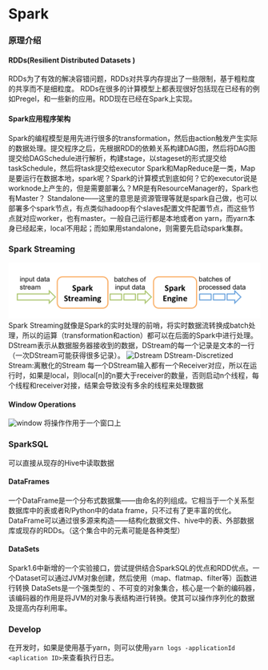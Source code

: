 # Spark
### 原理介绍
#### RDDs(Resilient Distributed Datasets )
RDDs为了有效的解决容错问题，RDDs对共享内存提出了一些限制，基于粗粒度的共享而不是细粒度。
RDDs在很多的计算模型上都表现很好包括现在已经有的例如Pregel，和一些新的应用。RDD现在已经在Spark上实现。


#### Spark应用程序架构
Spark的编程模型是用先进行很多的transformation，然后由action触发产生实际的数据处理。提交程序之后，先根据RDD的依赖关系构建DAG图，然后将DAG图提交给DAGSchedule进行解析，构建stage，以stageset的形式提交给taskSchedule，然后将task提交给executor
Spark和MapReduce是一类，Map是要运行在数据本地，spark呢？Spark的计算模式到底如何？它的executor说是worknode上产生的，但是需要部署么？MR是有ResourceManager的，Spark也有Master？
Standalone——这里的意思是资源管理等就是spark自己做，也可以部署多个spark节点，有点类似hadoop有个slaves配置文件配置节点，而这些节点就对应worker，也有master。一般自己运行都是本地或者on yarn，而yarn本身已经起来，local不用起；而如果用standalone，则需要先启动spark集群。


### Spark Streaming
![Alt text](./1464918715854.png)
Spark Streaming就像是Spark的实时处理的前哨，将实时数据流转换成batch处理，所以的运算（transformation和action）都可以在后面的Spark中进行处理。
DStream表示从数据服务器接收到的数据，DStream的每一个记录是文本的一行（一次DStream可能获得很多记录）。
![Dstream](http://spark.apache.org/docs/latest/img/streaming-dstream.png)
DStream-Discretized Stream:离散化的Stream
每一个DStream输入都有一个Receiver对应，所以在运行时，如果是local，则local[n]的n要大于receiver的数量，否则启动n个线程，每个线程和receiver对接，结果会导致没有多余的线程来处理数据

#### Window Operations
![window](http://spark.apache.org/docs/latest/img/streaming-dstream-window.png)
将操作作用于一个窗口上

### SparkSQL
可以直接从现存的Hive中读取数据
#### DataFrames
一个DataFrame是一个分布式数据集——由命名的列组成。它相当于一个关系型数据库中的表或者R/Python中的data frame，只不过有了更丰富的优化。DataFrame可以通过很多源来构造——结构化数据文件、hive中的表、外部数据库或现存的RDDs。（这个集合中的元素可能是各种类型）

#### DataSets
Spark1.6中新增的一个实验接口，尝试提供结合SparkSQL的优点和RDD优点。一个Dataset可以通过JVM对象创建，然后使用（map、flatmap、filter等）函数进行转换
DataSets是一个强类型的 、不可变的对象集合，核心是一个新的编码器，该编码器的作用是将JVM的对象与表结构进行转换。使其可以操作序列化的数据及提高内存利用率。



### Develop

在开发时，如果是使用基于yarn，则可以使用`yarn logs -applicationId <aplication ID>`来查看执行日志。
